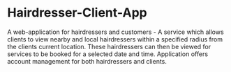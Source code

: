 # Hairdresser-Client-App
A web-application for hairdressers and customers - A service which allows clients to view nearby and local hairdressers within a specified radius from the clients current location. These hairdressers can then be viewed for services to be booked for a selected date and time. Application offers account management for both hairdressers and clients.
